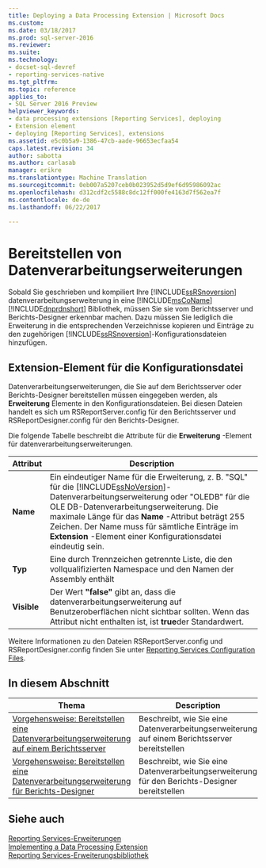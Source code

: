 ```yaml
---
title: Deploying a Data Processing Extension | Microsoft Docs
ms.custom: 
ms.date: 03/18/2017
ms.prod: sql-server-2016
ms.reviewer: 
ms.suite: 
ms.technology:
- docset-sql-devref
- reporting-services-native
ms.tgt_pltfrm: 
ms.topic: reference
applies_to:
- SQL Server 2016 Preview
helpviewer_keywords:
- data processing extensions [Reporting Services], deploying
- Extension element
- deploying [Reporting Services], extensions
ms.assetid: e5c0b5a9-1386-47cb-aade-96653ecfaa54
caps.latest.revision: 34
author: sabotta
ms.author: carlasab
manager: erikre
ms.translationtype: Machine Translation
ms.sourcegitcommit: 0eb007a5207ceb0b023952d5d9ef6d95986092ac
ms.openlocfilehash: d312cdf2c5588c8dc12ff000fe4163d7f562ea7f
ms.contentlocale: de-de
ms.lasthandoff: 06/22/2017

---
```

# <a name="deploying-a-data-processing-extension"></a>Bereitstellen von Datenverarbeitungserweiterungen
  Sobald Sie geschrieben und kompiliert Ihre [!INCLUDE[ssRSnoversion](../../../includes/ssrsnoversion-md.md)] datenverarbeitungserweiterung in eine [!INCLUDE[msCoName](../../../includes/msconame-md.md)] [!INCLUDE[dnprdnshort](../../../includes/dnprdnshort-md.md)] Bibliothek, müssen Sie sie vom Berichtsserver und Berichts-Designer erkennbar machen. Dazu müssen Sie lediglich die Erweiterung in die entsprechenden Verzeichnisse kopieren und Einträge zu den zugehörigen [!INCLUDE[ssRSnoversion](../../../includes/ssrsnoversion-md.md)]-Konfigurationsdateien hinzufügen.  
  
## <a name="configuration-file-extension-element"></a>Extension-Element für die Konfigurationsdatei  
 Datenverarbeitungserweiterungen, die Sie auf dem Berichtsserver oder Berichts-Designer bereitstellen müssen eingegeben werden, als **Erweiterung** Elemente in den Konfigurationsdateien. Bei diesen Dateien handelt es sich um RSReportServer.config für den Berichtsserver und RSReportDesigner.config für den Berichts-Designer.  
  
 Die folgende Tabelle beschreibt die Attribute für die **Erweiterung** -Element für datenverarbeitungserweiterungen.  
  
|Attribut|Description|  
|---------------|-----------------|  
|**Name**|Ein eindeutiger Name für die Erweiterung, z. B. "SQL" für die [!INCLUDE[ssNoVersion](../../../includes/ssnoversion-md.md)]-Datenverarbeitungserweiterung oder "OLEDB" für die OLE DB-Datenverarbeitungserweiterung. Die maximale Länge für das **Name** -Attribut beträgt 255 Zeichen. Der Name muss für sämtliche Einträge im **Extension** -Element einer Konfigurationsdatei eindeutig sein.|  
|**Typ**|Eine durch Trennzeichen getrennte Liste, die den vollqualifizierten Namespace und den Namen der Assembly enthält|  
|**Visible**|Der Wert **"false"** gibt an, dass die datenverarbeitungserweiterung auf Benutzeroberflächen nicht sichtbar sollten. Wenn das Attribut nicht enthalten ist, ist **true**der Standardwert.|  
  
 Weitere Informationen zu den Dateien RSReportServer.config und RSReportDesigner.config finden Sie unter [Reporting Services Configuration Files](../../../reporting-services/report-server/reporting-services-configuration-files.md).  
  
## <a name="in-this-section"></a>In diesem Abschnitt  
  
|Thema|Description|  
|-----------|-----------------|  
|[Vorgehensweise: Bereitstellen eine Datenverarbeitungserweiterung auf einem Berichtsserver](../../../reporting-services/extensions/data-processing/deploying-a-data-processing-extension-to-a-report-server.md)|Beschreibt, wie Sie eine Datenverarbeitungserweiterung auf einem Berichtsserver bereitstellen|  
|[Vorgehensweise: Bereitstellen eine Datenverarbeitungserweiterung für Berichts-Designer](../../../reporting-services/extensions/data-processing/deploying-a-data-processing-extension-to-report-designer.md)|Beschreibt, wie Sie eine Datenverarbeitungserweiterung für den Berichts-Designer bereitstellen|  
  
## <a name="see-also"></a>Siehe auch  
 [Reporting Services-Erweiterungen](../../../reporting-services/extensions/reporting-services-extensions.md)   
 [Implementing a Data Processing Extension](../../../reporting-services/extensions/data-processing/implementing-a-data-processing-extension.md)   
 [Reporting Services-Erweiterungsbibliothek](../../../reporting-services/extensions/reporting-services-extension-library.md)  
  
  
